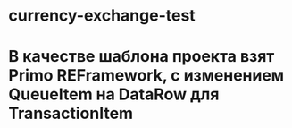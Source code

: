 # currency-exchange-test
# В качестве шаблона проекта взят Primo REFramework, с изменением QueueItem на DataRow для TransactionItem
